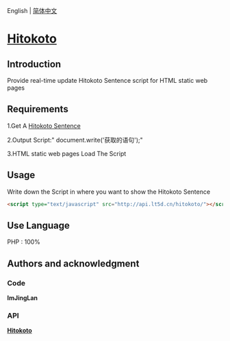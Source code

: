 English  |  [简体中文](./README.md)
# [**Hitokoto**](https://hitokoto.cn/)

## Introduction

Provide real-time update Hitokoto Sentence script for HTML static web pages

## Requirements

1.Get A [Hitokoto Sentence](https://v1.hitokoto.cn/?encode=text)

2.Output Script:" document.write('获取的语句');"

3.HTML static web pages Load The Script



## Usage

Write down the Script in where you want to show the Hitokoto Sentence

```html
<script type="text/javascript" src="http://api.lt5d.cn/hitokoto/"></script>
```

## Use Language

PHP : 100%

## Authors and acknowledgment

### Code

**ImJingLan**

### API

[**Hitokoto**](https://hitokoto.cn/)